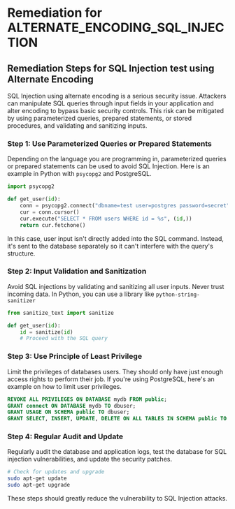 # Remediation for ALTERNATE_ENCODING_SQL_INJECTION

## Remediation Steps for SQL Injection test using Alternate Encoding
SQL Injection using alternate encoding is a serious security issue. Attackers can manipulate SQL queries through input fields in your application and alter encoding to bypass basic security controls. This risk can be mitigated by using parameterized queries, prepared statements, or stored procedures, and validating and sanitizing inputs.

### Step 1: Use Parameterized Queries or Prepared Statements
Depending on the language you are programming in, parameterized queries or prepared statements can be used to avoid SQL Injection. Here is an example in Python with `psycopg2` and PostgreSQL.

```python
import psycopg2

def get_user(id):
    conn = psycopg2.connect("dbname=test user=postgres password=secret")
    cur = conn.cursor()
    cur.execute("SELECT * FROM users WHERE id = %s", (id,))
    return cur.fetchone()
```

In this case, user input isn't directly added into the SQL command. Instead, it's sent to the database separately so it can't interfere with the query's structure.

### Step 2: Input Validation and Sanitization
Avoid SQL injections by validating and sanitizing all user inputs. Never trust incoming data. In Python, you can use a library like `python-string-sanitizer`

```python
from sanitize_text import sanitize

def get_user(id):
    id = sanitize(id)
    # Proceed with the SQL query
```

### Step 3: Use Principle of Least Privilege
Limit the privileges of databases users. They should only have just enough access rights to perform their job. If you're using PostgreSQL, here's an example on how to limit user privileges.

```SQL
REVOKE ALL PRIVILEGES ON DATABASE mydb FROM public;
GRANT connect ON DATABASE mydb TO dbuser;
GRANT USAGE ON SCHEMA public TO dbuser;
GRANT SELECT, INSERT, UPDATE, DELETE ON ALL TABLES IN SCHEMA public TO dbuser;
```

### Step 4: Regular Audit and Update
Regularly audit the database and application logs, test the database for SQL injection vulnerabilities, and update the security patches.

```bash
# Check for updates and upgrade
sudo apt-get update
sudo apt-get upgrade
```

These steps should greatly reduce the vulnerability to SQL Injection attacks.